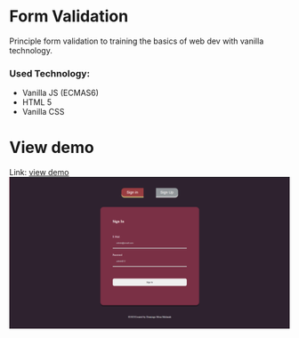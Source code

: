 # Form Validation

Principle form validation to training the basics of web dev with vanilla technology.

### Used Technology:
 - Vanilla JS (ECMAS6)
 - HTML 5
 - Vanilla CSS

# View demo
Link: [view demo](https://formvalidationdmm.vercel.app)
![ViewDemo](./readme_assets/demo.png)
